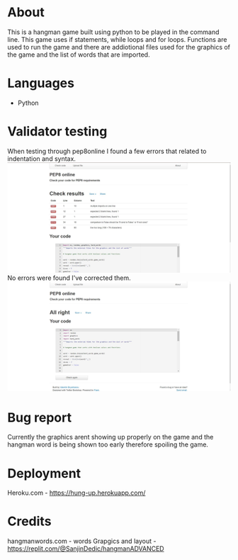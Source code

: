 # About 
This is a hangman game built using python to be played in the command line. This game uses if statements, while loops and for loops. Functions are used to run the game and there are addiotional files used for the graphics of the game and the list of words that are imported.
# Languages 
- Python

# Validator testing
When testing through pep8online I found a few errors that related to indentation and syntax.
![](assets/images/pep8_errors.JPG)
No errors were found I've corrected them.
![](assets/images/pep8_correct.JPG)

# Bug report
Currently the graphics arent showing up properly on the game and the hangman word is being shown too early therefore spoiling the game.

# Deployment
Heroku.com - https://hung-up.herokuapp.com/

# Credits
hangmanwords.com - words
Grapgics and layout - https://replit.com/@SanjinDedic/hangmanADVANCED